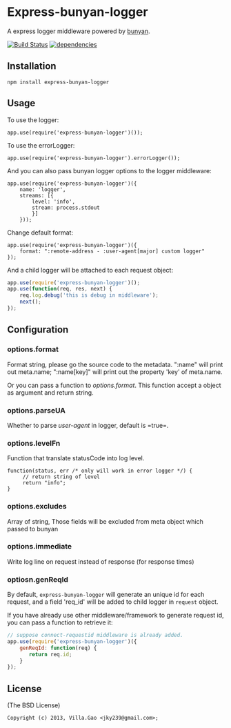 # Express-bunyan-logger

A express logger middleware powered by [bunyan](https://github.com/trentm/node-bunyan).

[![Build Status](https://travis-ci.org/villadora/express-bunyan-logger.png?branch=master)](https://travis-ci.org/villadora/express-bunyan-logger) [![dependencies](https://david-dm.org/villadora/express-bunyan-logger.png)](https://david-dm.org/villadora/express-bunyan-logger)


## Installation

    npm install express-bunyan-logger
   
## Usage

To use the logger: 

    app.use(require('express-bunyan-logger')());

To use the errorLogger:

    app.use(require('express-bunyan-logger').errorLogger());

And you can also pass bunyan logger options to the logger middleware:

    app.use(require('express-bunyan-logger')({
        name: 'logger', 
        streams: [{
            level: 'info',
            stream: process.stdout
            }]
        }));

Change default format:

    app.use(require('express-bunyan-logger')({
        format: ":remote-address - :user-agent[major] custom logger"
    });

And a child logger will be attached to each request object:

```javascript
app.use(require('express-bunyan-logger')();
app.use(function(req, res, next) {
    req.log.debug('this is debug in middleware');
    next();
});
```

## Configuration

### options.format

Format string, please go the source code to the metadata. ":name" will print out meta.name; ":name[key]" will print out the property 'key' of meta.name.

Or you can pass a function to _options.format_. This function accept a object as argument and return string.

### options.parseUA

Whether to parse _user-agent_ in logger, default is =true=.

### options.levelFn

Function that translate statusCode into log level.

```
function(status, err /* only will work in error logger */) {
     // return string of level
     return "info";
}
```

### options.excludes

Array of string, Those fields will be excluded from meta object which passed to bunyan

### options.immediate

Write log line on request instead of response (for response times)

### optiosn.genReqId

By default, `express-bunyan-logger` will generate an unique id for each request, and a field 'req_id' will be added to child logger in `request` object.

If you have already use other middleware/framework to generate request id, you can pass a function to retrieve it:

```javascript
// suppose connect-requestid middleware is already added.
app.use(require('express-bunyan-logger')({
    genReqId: function(req) {
       return req.id;
    }
});
```


## License

(The BSD License)

    Copyright (c) 2013, Villa.Gao <jky239@gmail.com>;
